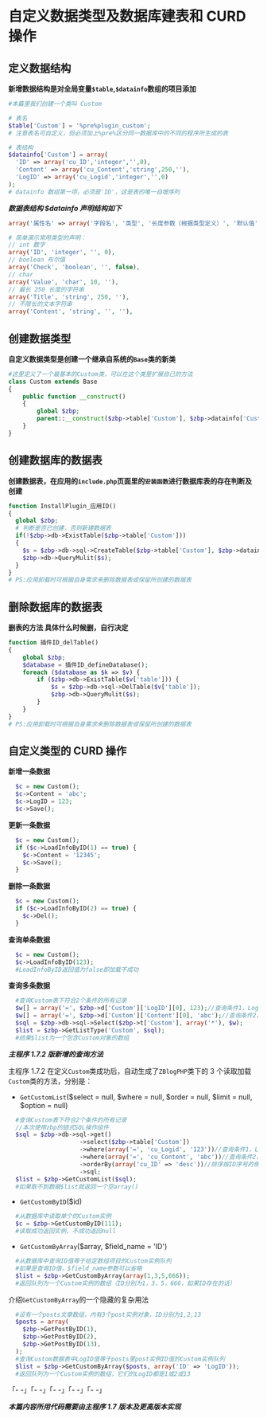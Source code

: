 # 自定义数据类型及数据库建表和 CURD 操作



## 定义数据结构


**新增数据结构是对全局变量`$table`,`$datainfo`数组的项目添加**

```php
#本篇里我们创建一个类叫 Custom

# 表名
$table['Custom'] = '%pre%plugin_custom';
# 注意表名可自定义，但必须加上%pre%区分同一数据库中的不同的程序所生成的表

# 表结构
$datainfo['Custom'] = array(
  'ID' => array('cu_ID','integer','',0),
  'Content' => array('cu_Content','string',250,''),
  'LogID' => array('cu_Logid','integer','',0)
);
# datainfo 数组第一项，必须是'ID'，这是表的唯一自增序列
```

***数据表结构 $datainfo 声明结构如下***

```php
array('属性名' => array('字段名', '类型', '长度参数（根据类型定义）', '默认值'));

# 简单演示常用类型的声明：
// int 数字
array('ID', 'integer', '', 0),
// boolean 布尔值
array('Check', 'boolean', '', false),
// char
array('Value', 'char', 10, ''),
// 最长 250 长度的字符串
array('Title', 'string', 250, ''),
// 不限长的文本字符串
array('Content', 'string', '', ''),
```

## 创建数据类型

**自定义数据类型是创建一个继承自系统的`Base`类的新类**
```php
#这里定义了一个最基本的Custom类，可以在这个类里扩展自己的方法
class Custom extends Base
{
    public function __construct()
    {
        global $zbp;
        parent::__construct($zbp->table['Custom'], $zbp->datainfo['Custom'], __CLASS__);
    }
}
```

## 创建数据库的数据表

**创建数据表，在应用的`include.php`页面里的`安装函数`进行数据库表的存在判断及创建**
```php
function InstallPlugin_应用ID()
{
  global $zbp;
  # 判断是否已创建，否则新建数据表
  if(!$zbp->db->ExistTable($zbp->table['Custom']))
  {
    $s = $zbp->db->sql->CreateTable($zbp->table['Custom'], $zbp->datainfo['Custom']);
    $zbp->db->QueryMulit($s);
  }
}
# PS:应用卸载时可根据自身需求来删除数据表或保留所创建的数据表
```
## 删除数据库的数据表

**删表的方法 具体什么时候删，自行决定**
```php
function 插件ID_delTable()
{
    global $zbp;
    $database = 插件ID_defineDatabase();
    foreach ($database as $k => $v) {
        if ($zbp->db->ExistTable($v['table'])) {
            $s = $zbp->db->sql->DelTable($v['table']);
            $zbp->db->QueryMulit($s);
        }
    }
}
# PS:应用卸载时可根据自身需求来删除数据表或保留所创建的数据表
```

## 自定义类型的 CURD 操作

**新增一条数据**
```php
  $c = new Custom();
  $c->Content = 'abc';
  $c->LogID = 123;
  $c->Save();
```
**更新一条数据**
```php
  $c = new Custom();
  if ($c->LoadInfoByID(1) == true) {
    $c->Content = '12345';
    $c->Save();
  }
```
**删除一条数据**
```php
  $c = new Custom();
  if ($c->LoadInfoByID(2) == true) {
    $c->Del();
  }
```
**查询单条数据**
```php
  $c = new Custom();
  $c->LoadInfoByID(123);
  #LoadInfoByID返回值为false即加载不成功
```
**查询多条数据**
```php
  #查询Custom表下符合2个条件的所有记录
  $w[] = array('=', $zbp->d['Custom']['LogID'][0], 123);//查询条件1，LogID值为123
  $w[] = array('=', $zbp->d['Custom']['Content'][0], 'abc');//查询条件2，Content值为abc
  $sql = $zbp->db->sql->Select($zbp->t['Custom'], array('*'), $w);
  $list = $zbp->GetListType('Custom', $sql);
  #结果$list为一个包含Custom对象的数组
```
***主程序 1.7.2 版新增的查询方法***

主程序 1.7.2 在定义`Custom`类成功后，自动生成了`ZBlogPHP`类下的 3 个读取加载`Custom`类的方法，分别是：
- `GetCustomList`($select = null, $where = null, $order = null, $limit = null, $option = null)
```php
  #查询Custom表下符合2个条件的所有记录
  //本次使用zbp的链式SQL操作组件
  $sql = $zbp->db->sql->get()
                    ->select($zbp->table['Custom'])
                    ->where(array('=', 'cu_Logid', '123'))//查询条件1，LogID为123
                    ->where(array('=', 'cu_Content', 'abc'))//查询条件2，Content值为abc
                    ->orderBy(array('cu_ID' => 'desc'))//排序按ID序号的倒序
                    ->sql;
  $list = $zbp->GetCustomList($sql);
  #如果取不到数据$list就返回一个空array()
```
- `GetCustomByID`($id)
```php
  #从数据库中读取单个的Custom实例
  $c = $zbp->GetCustomByID(111);
  #读取成功返回实例，不成功返回null
```
- `GetCustomByArray`($array, $field_name = 'ID')
```php
  #从数据库中查询ID值等于给定数组项目的Custom实例队列
  #如果是查询ID值，$field_name参数可以省略
  $list = $zbp->GetCustomByArray(array(1,3,5,666));
  #返回队列为一个Custom实例的数组（ID分别为1，3，5，666，如果ID存在的话）
```

介绍`GetCustomByArray`的一个隐藏的复杂用法

```php
  #设有一个posts文章数组，内有3个post实例对象，ID分别为1,2,13
  $posts = array(
    $zbp->GetPostByID(1),
    $zbp->GetPostByID(2),
    $zbp->GetPostByID(13),
  );
  #查询Custom数据表中LogID值等于posts里post实例ID值的Custom实例队列
  $list = $zbp->GetCustomByArray($posts, array('ID' => 'LogID'));
  #返回队列为一个Custom实例的数组，它们的LogID都是1或2或13
```

「- -」「- -」「- -」「- -」「- -」

***本篇内容所用代码需要由主程序 1.7 版本及更高版本实现***
